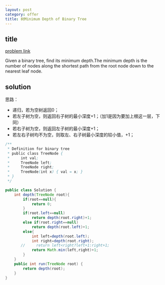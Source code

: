 ```yaml
---
layout: post
category: offer
title: 树Minimum Depth of Binary Tree
---
```


## title
[problem link](https://www.nowcoder.com/practice/e08819cfdeb34985a8de9c4e6562e724?tpId=46&tqId=29030&tPage=1&rp=1&ru=/ta/leetcode&qru=/ta/leetcode/question-ranking)

Given a binary tree, find its minimum depth.The minimum depth is the number of nodes along the shortest path from the root node down to the nearest leaf node.

## solution

思路：

- 递归，若为空树返回0；
- 若左子树为空，则返回右子树的最小深度+1；（加1是因为要加上根这一层，下同）
- 若右子树为空，则返回左子树的最小深度+1；
- 若左右子树均不为空，则取左、右子树最小深度的较小值，+1；

```java
/**
 * Definition for binary tree
 * public class TreeNode {
 *     int val;
 *     TreeNode left;
 *     TreeNode right;
 *     TreeNode(int x) { val = x; }
 * }
 */

public class Solution {
    int depth(TreeNode root){
        if(root==null){
            return 0;
        }
        if(root.left==null)
            return depth(root.right)+1;
        else if(root.right==null)
            return depth(root.left)+1;
        else{
            int left=depth(root.left);
            int right=depth(root.right);
       //     return left<right?left+1:right+1;
            return Math.min(left,right)+1;
        }
    }
    public int run(TreeNode root) {
        return depth(root);
    }
}

```